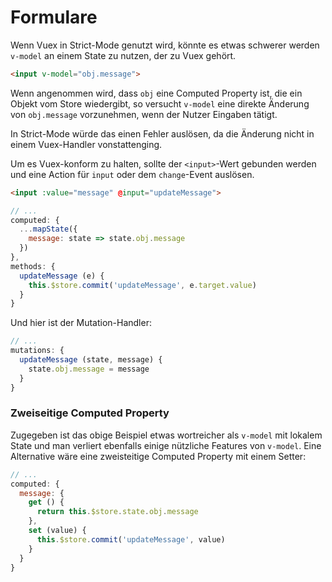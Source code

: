 # Formulare

Wenn Vuex in Strict-Mode genutzt wird, könnte es etwas schwerer werden `v-model` an einem State zu nutzen, der zu Vuex gehört.

``` html
<input v-model="obj.message">
```

Wenn angenommen wird, dass `obj` eine Computed Property ist, die ein Objekt vom Store wiedergibt, so versucht `v-model` eine direkte Änderung von `obj.message` vorzunehmen, wenn der Nutzer Eingaben tätigt.

In Strict-Mode würde das einen Fehler auslösen, da die Änderung nicht in einem Vuex-Handler vonstattenging.

Um es Vuex-konform zu halten, sollte der `<input>`-Wert gebunden werden und eine Action für `input` oder dem `change`-Event auslösen.

``` html
<input :value="message" @input="updateMessage">
```
``` js
// ...
computed: {
  ...mapState({
    message: state => state.obj.message
  })
},
methods: {
  updateMessage (e) {
    this.$store.commit('updateMessage', e.target.value)
  }
}
```

Und hier ist der Mutation-Handler:

``` js
// ...
mutations: {
  updateMessage (state, message) {
    state.obj.message = message
  }
}
```

### Zweiseitige Computed Property

Zugegeben ist das obige Beispiel etwas wortreicher als `v-model` mit lokalem State und man verliert ebenfalls einige nützliche Features von `v-model`. Eine Alternative wäre eine zweisteitige Computed Property mit einem Setter:

``` js
// ...
computed: {
  message: {
    get () {
      return this.$store.state.obj.message
    },
    set (value) {
      this.$store.commit('updateMessage', value)
    }
  }
}
```
